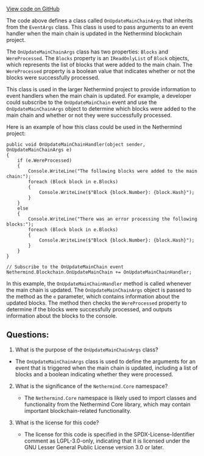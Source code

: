 [View code on GitHub](https://github.com/NethermindEth/nethermind/src/Nethermind/Nethermind.Blockchain/OnUpdateMainChainArgs.cs)

The code above defines a class called `OnUpdateMainChainArgs` that inherits from the `EventArgs` class. This class is used to pass arguments to an event handler when the main chain is updated in the Nethermind blockchain project. 

The `OnUpdateMainChainArgs` class has two properties: `Blocks` and `WereProcessed`. The `Blocks` property is an `IReadOnlyList` of `Block` objects, which represents the list of blocks that were added to the main chain. The `WereProcessed` property is a boolean value that indicates whether or not the blocks were successfully processed.

This class is used in the larger Nethermind project to provide information to event handlers when the main chain is updated. For example, a developer could subscribe to the `OnUpdateMainChain` event and use the `OnUpdateMainChainArgs` object to determine which blocks were added to the main chain and whether or not they were successfully processed.

Here is an example of how this class could be used in the Nethermind project:

```
public void OnUpdateMainChainHandler(object sender, OnUpdateMainChainArgs e)
{
    if (e.WereProcessed)
    {
        Console.WriteLine("The following blocks were added to the main chain:");
        foreach (Block block in e.Blocks)
        {
            Console.WriteLine($"Block {block.Number}: {block.Hash}");
        }
    }
    else
    {
        Console.WriteLine("There was an error processing the following blocks:");
        foreach (Block block in e.Blocks)
        {
            Console.WriteLine($"Block {block.Number}: {block.Hash}");
        }
    }
}

// Subscribe to the OnUpdateMainChain event
Nethermind.Blockchain.OnUpdateMainChain += OnUpdateMainChainHandler;
```

In this example, the `OnUpdateMainChainHandler` method is called whenever the main chain is updated. The `OnUpdateMainChainArgs` object is passed to the method as the `e` parameter, which contains information about the updated blocks. The method then checks the `WereProcessed` property to determine if the blocks were successfully processed, and outputs information about the blocks to the console.
## Questions: 
 1. What is the purpose of the `OnUpdateMainChainArgs` class?
   - The `OnUpdateMainChainArgs` class is used to define the arguments for an event that is triggered when the main chain is updated, including a list of blocks and a boolean indicating whether they were processed.

2. What is the significance of the `Nethermind.Core` namespace?
   - The `Nethermind.Core` namespace is likely used to import classes and functionality from the Nethermind Core library, which may contain important blockchain-related functionality.

3. What is the license for this code?
   - The license for this code is specified in the SPDX-License-Identifier comment as LGPL-3.0-only, indicating that it is licensed under the GNU Lesser General Public License version 3.0 or later.